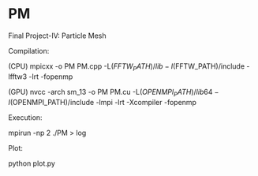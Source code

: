 # PM
Final Project-IV: Particle Mesh


Compilation:

(CPU)
mpicxx -o PM PM.cpp -L$(FFTW_PATH)/lib -I$(FFTW_PATH)/include -lfftw3 -lrt -fopenmp

(GPU)
nvcc -arch sm_13 -o PM PM.cu -L$(OPENMPI_PATH)/lib64 -I$(OPENMPI_PATH)/include -lmpi -lrt -Xcompiler -fopenmp

Execution:

mpirun -np 2 ./PM > log

Plot:

python plot.py
